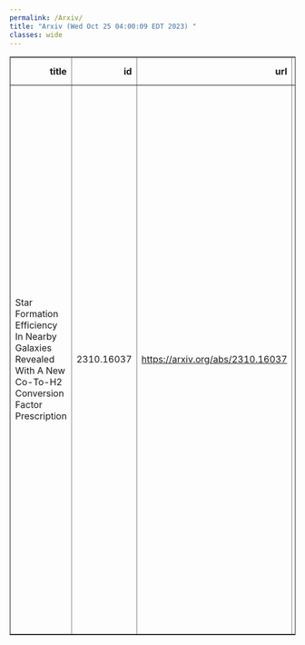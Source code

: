 ```yaml
---
permalink: /Arxiv/
title: "Arxiv (Wed Oct 25 04:00:09 EDT 2023) "
classes: wide
---
```

<table border="1" class="dataframe">
  <thead>
    <tr style="text-align: right;">
      <th>title</th>
      <th>id</th>
      <th>url</th>
      <th>authors</th>
      <th>Local Authors</th>
    </tr>
  </thead>
  <tbody>
    <tr>
      <td>Star Formation Efficiency In Nearby Galaxies Revealed With A New   Co-To-H2 Conversion Factor Prescription</td>
      <td>2310.16037</td>
      <td><a href="https://arxiv.org/abs/2310.16037" target="_blank">https://arxiv.org/abs/2310.16037</a></td>
      <td>Yu-Hsuan Teng, I-Da Chiang, Karin M. Sandstrom, Jiayi Sun, Adam K. Leroy, Alberto D. Bolatto, Antonio Usero, Eve C. Ostriker, Miguel Querejeta, Jeremy Chastenet, Frank Bigiel, Mederic Boquien, Jakob Den Brok, Yixian Cao, Melanie Chevance, Ryan Chown, Dario Colombo, Cosima Eibensteiner, Simon C. O. Glover, Kathryn Grasha, Jonathan D. Henshaw, Maria J. Jimenez-Donaire, Daizhong Liu, Eric J. Murphy, Hsi-An Pan, Sophia K. Stuber, Thomas G. Williams</td>
      <td>Adam Leroy, Ryan Chown</td>
    </tr>
  </tbody>
</table>